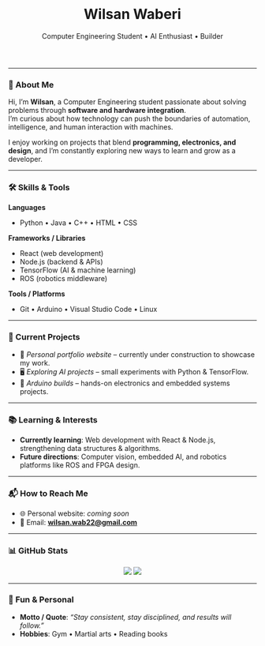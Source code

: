 <header>
  <!-- Optional Banner (you can add one later if you want) -->
</header>

<header>
  <h1 align="center">Wilsan Waberi</h1>
  <p align="center">Computer Engineering Student • AI Enthusiast • Builder</p>
</header>

---

### 👋 About Me
Hi, I’m **Wilsan**, a Computer Engineering student passionate about solving problems through **software and hardware integration**.  
I’m curious about how technology can push the boundaries of automation, intelligence, and human interaction with machines.  

I enjoy working on projects that blend **programming, electronics, and design**, and I’m constantly exploring new ways to learn and grow as a developer.

---

### 🛠️ Skills & Tools
**Languages**  
- Python • Java • C++ • HTML • CSS  

**Frameworks / Libraries**  
- React (web development)  
- Node.js (backend & APIs)  
- TensorFlow (AI & machine learning)  
- ROS (robotics middleware)  

**Tools / Platforms**  
- Git • Arduino • Visual Studio Code • Linux  

---

### 📌 Current Projects
- 🚀 *Personal portfolio website* – currently under construction to showcase my work.  
- 🖥️ *Exploring AI projects* – small experiments with Python & TensorFlow.  
- 🔧 *Arduino builds* – hands-on electronics and embedded systems projects.  

---

### 📚 Learning & Interests
- **Currently learning**: Web development with React & Node.js, strengthening data structures & algorithms.  
- **Future directions**: Computer vision, embedded AI, and robotics platforms like ROS and FPGA design.  

---

### 📬 How to Reach Me
- 🌐 Personal website: *coming soon*  
- 📧 Email: **wilsan.wab22@gmail.com**  

---

### 📊 GitHub Stats
<div align="center">
  <img src="https://github-readme-stats.vercel.app/api?username=wilsan-w&show_icons=true&theme=radical" />
  <img src="https://github-readme-stats.vercel.app/api/top-langs/?username=wilsan-w&theme=radical&cache_seconds=1800" />
</div>

---

### 🎯 Fun & Personal
- **Motto / Quote**: *“Stay consistent, stay disciplined, and results will follow.”*  
- **Hobbies**: Gym • Martial arts • Reading books  
